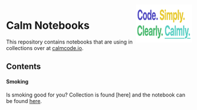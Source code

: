 <img src="calmcode-logo.png" width=152 height=103 align="right">

# Calm Notebooks

This repository contains notebooks that are using in 
collections over at [calmcode.io](https://calmcode.io).

## Contents

#### Smoking 

Is smoking good for you? Collection is found [here] and 
the notebook can be found [here](https://github.com/koaning/calm-notebooks/blob/master/smoking/smoking.ipynb).